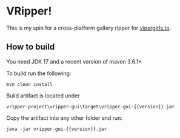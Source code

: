 # VRipper!

This is my spin for a cross-platform gallery ripper for [vipergirls.to](https://vipergirls.to).

## How to build

You need JDK 17 and a recent version of maven 3.6.1+

To build run the following:

    mvn clean install

Build artifact is located under

    vripper-project\vripper-gui\target\vripper-gui-{{version}}.jar

Copy the artifact into any other folder and run:

    java -jar vripper-gui-{{version}}.jar
